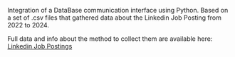Integration of a DataBase communication interface using Python.
Based on a set of .csv files that gathered data about the Linkedin Job Posting from 2022 to 2024.

Full data and info about the method to collect them are available here: [Linkedin Job Postings](https://www.kaggle.com/datasets/arshkon/linkedin-job-postings)
